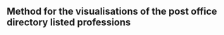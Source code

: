 Method for the visualisations of the post office directory listed professions
-----------------------------------------------------------------------------

 
